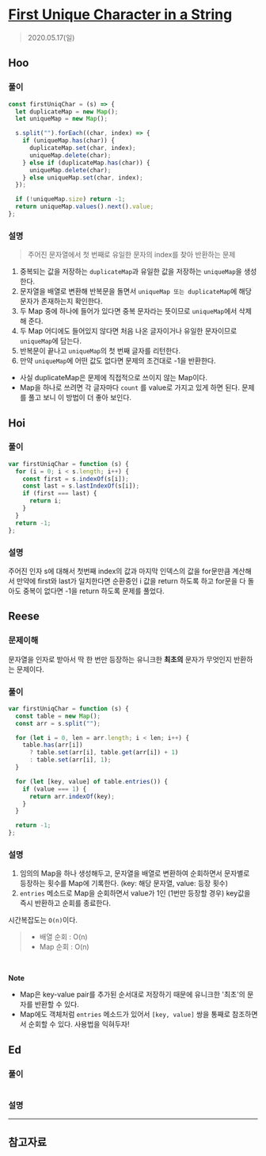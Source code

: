 # [First Unique Character in a String](https://leetcode.com/explore/interview/card/top-interview-questions-easy/127/strings/881/)

> 2020.05.17(일)

## Hoo

### 풀이

```js
const firstUniqChar = (s) => {
  let duplicateMap = new Map();
  let uniqueMap = new Map();

  s.split("").forEach((char, index) => {
    if (uniqueMap.has(char)) {
      duplicateMap.set(char, index);
      uniqueMap.delete(char);
    } else if (duplicateMap.has(char)) {
      uniqueMap.delete(char);
    } else uniqueMap.set(char, index);
  });

  if (!uniqueMap.size) return -1;
  return uniqueMap.values().next().value;
};
```

### 설명

> 주어진 문자열에서 첫 번째로 유일한 문자의 index를 찾아 반환하는 문제

1. 중복되는 값을 저장하는 `duplicateMap`과 유일한 값을 저장하는 `uniqueMap`을 생성한다.
2. 문자열을 배열로 변환해 반복문을 돌면서 `uniqueMap 또는 duplicateMap`에 해당 문자가 존재하는지 확인한다.
3. 두 Map 중에 하나에 들어가 있다면 중복 문자라는 뜻이므로 `uniqueMap`에서 삭제해 준다.
4. 두 Map 어디에도 들어있지 않다면 처음 나온 글자이거나 유일한 문자이므로 `uniqueMap`에 담는다.
5. 반복문이 끝나고 `uniqueMap`의 첫 번째 글자를 리턴한다.
6. 만약 `uniqueMap`에 어떤 값도 없다면 문제의 조건대로 -1을 반환한다.

- 사실 duplicateMap은 문제에 직접적으로 쓰이지 않는 Map이다.
- Map을 하나로 쓰려면 각 글자마다 `count` 를 value로 가지고 있게 하면 된다. 문제를 풀고 보니 이 방법이 더 좋아 보인다.

## Hoi

### 풀이

```js
var firstUniqChar = function (s) {
  for (i = 0; i < s.length; i++) {
    const first = s.indexOf(s[i]);
    const last = s.lastIndexOf(s[i]);
    if (first === last) {
      return i;
    }
  }
  return -1;
};
```

### 설명

주어진 인자 s에 대해서 첫번째 index의 값과 마지막 인덱스의 값을 for문만큼 계산해서 만약에 first와 last가 일치한다면 순환중인 i 값을 return 하도록 하고
for문을 다 돌아도 중복이 없다면 -1을 return 하도록 문제를 풀었다.

## Reese

### 문제이해

문자열을 인자로 받아서 딱 한 번만 등장하는 유니크한 **최초의** 문자가 무엇인지 반환하는 문제이다.

### 풀이

```js
var firstUniqChar = function (s) {
  const table = new Map();
  const arr = s.split("");

  for (let i = 0, len = arr.length; i < len; i++) {
    table.has(arr[i])
      ? table.set(arr[i], table.get(arr[i]) + 1)
      : table.set(arr[i], 1);
  }

  for (let [key, value] of table.entries()) {
    if (value === 1) {
      return arr.indexOf(key);
    }
  }

  return -1;
};
```

### 설명

1. 임의의 Map을 하나 생성해두고, 문자열을 배열로 변환하여 순회하면서 문자별로 등장하는 횟수를 Map에 기록한다. (key: 해당 문자열, value: 등장 횟수)
2. `entries` 메소드로 Map을 순회하면서 value가 1인 (1번만 등장할 경우) key값을 즉시 반환하고 순회를 종료한다.

시간복잡도는 `O(n)`이다.

> - 배열 순회 : O(n)
> - Map 순회 : O(n)

<br />

**Note**

- Map은 key-value pair를 추가된 순서대로 저장하기 때문에 유니크한 '최초'의 문자를 반환할 수 있다.
- Map에도 객체처럼 `entries` 메소드가 있어서 `[key, value]` 쌍을 통째로 참조하면서 순회할 수 있다. 사용법을 익혀두자!

## Ed

### 풀이

```js
```

### 설명

---

## 참고자료
